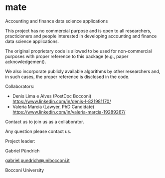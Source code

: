 # mate
Accounting and finance data science applications

This project has no commercial purpose and is open to all researchers, practicioners and people interested in developing accounting and finance data science applications.

The original proprietary code is allowed to be used for non-commercial purposes with proper reference to this package (e.g., paper acknowledgement).

We also incorporate publicly available algorithms by other researchers and, in such cases, the proper reference is disclosed in the code.


Collaborators:
- Denis Lima e Alves (PostDoc Bocconi) https://www.linkedin.com/in/denis-l-821981170/
- Valeria Marcia (Lawyer, PhD Candidate) https://www.linkedin.com/in/valeria-marcia-19289267/

Contact us to join us as a collaborator.

Any question please contact us.


Project leader: 

Gabriel Pündrich

gabriel.pundrich@unibocconi.it

Bocconi University


